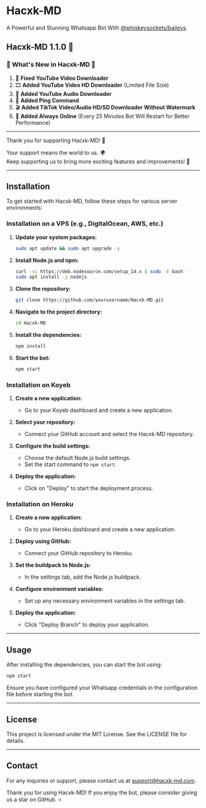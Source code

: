 
# Hacxk-MD

A Powerful and Stunning Whatsapp Bot With [@whiskeysockets/baileys](https://github.com/WhiskeySockets/Baileys).

## Hacxk-MD 1.1.0 🚀

### 🌟 What's New in Hacxk-MD 🌟

1. 🎥 **Fixed YouTube Video Downloader**
2. 🎞️ **Added YouTube Video HD Downloader** (Limited File Size)
3. 🎵 **Added YouTube Audio Downloader**
4. 📶 **Added Ping Command**
5. 🎬 **Added TikTok Video/Audio HD/SD Downloader Without Watermark**
6. 🔄 **Added Always Online** (Every 25 Minutes Bot Will Restart for Better Performance)

---

Thank you for supporting Hacxk-MD! 🙏

Your support means the world to us. 🌍  
Keep supporting us to bring more exciting features and improvements! 💖

---

## Installation

To get started with Hacxk-MD, follow these steps for various server environments:

### Installation on a VPS (e.g., DigitalOcean, AWS, etc.)

1. **Update your system packages:**
   ```bash
   sudo apt update && sudo apt upgrade -y
   ```

2. **Install Node.js and npm:**
   ```bash
   curl -sL https://deb.nodesource.com/setup_14.x | sudo -E bash -
   sudo apt install -y nodejs
   ```

3. **Clone the repository:**
   ```bash
   git clone https://github.com/yourusername/Hacxk-MD.git
   ```

4. **Navigate to the project directory:**
   ```bash
   cd Hacxk-MD
   ```

5. **Install the dependencies:**
   ```bash
   npm install
   ```

6. **Start the bot:**
   ```bash
   npm start
   ```

### Installation on Koyeb

1. **Create a new application:**
   - Go to your Koyeb dashboard and create a new application.

2. **Select your repository:**
   - Connect your GitHub account and select the Hacxk-MD repository.

3. **Configure the build settings:**
   - Choose the default Node.js build settings.
   - Set the start command to `npm start`.

4. **Deploy the application:**
   - Click on "Deploy" to start the deployment process.

### Installation on Heroku

1. **Create a new application:**
   - Go to your Heroku dashboard and create a new application.

2. **Deploy using GitHub:**
   - Connect your GitHub repository to Heroku.

3. **Set the buildpack to Node.js:**
   - In the settings tab, add the Node.js buildpack.

4. **Configure environment variables:**
   - Set up any necessary environment variables in the settings tab.

5. **Deploy the application:**
   - Click "Deploy Branch" to deploy your application.

---

## Usage

After installing the dependencies, you can start the bot using:

```bash
npm start
```

Ensure you have configured your Whatsapp credentials in the configuration file before starting the bot.

---

## License

This project is licensed under the MIT License. See the LICENSE file for details.

---

## Contact

For any inquiries or support, please contact us at support@hacxk-md.com.

Thank you for using Hacxk-MD! If you enjoy the bot, please consider giving us a star on GitHub. ⭐
```


